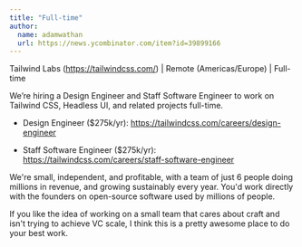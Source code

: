 ```yaml
---
title: "Full-time"
author:
  name: adamwathan
  url: https://news.ycombinator.com/item?id=39899166
---
```

Tailwind Labs (<a href="https:&#x2F;&#x2F;tailwindcss.com&#x2F;" rel="nofollow">https:&#x2F;&#x2F;tailwindcss.com&#x2F;</a>) | Remote (Americas&#x2F;Europe) | Full-time

We’re hiring a Design Engineer and Staff Software Engineer to work on Tailwind CSS, Headless UI, and related projects full-time.

- Design Engineer ($275k&#x2F;yr): <a href="https:&#x2F;&#x2F;tailwindcss.com&#x2F;careers&#x2F;design-engineer" rel="nofollow">https:&#x2F;&#x2F;tailwindcss.com&#x2F;careers&#x2F;design-engineer</a>

- Staff Software Engineer ($275k&#x2F;yr): <a href="https:&#x2F;&#x2F;tailwindcss.com&#x2F;careers&#x2F;staff-software-engineer" rel="nofollow">https:&#x2F;&#x2F;tailwindcss.com&#x2F;careers&#x2F;staff-software-engineer</a>

We&#x27;re small, independent, and profitable, with a team of just 6 people doing millions in revenue, and growing sustainably every year. You&#x27;d work directly with the founders on open-source software used by millions of people.

If you like the idea of working on a small team that cares about craft and isn&#x27;t trying to achieve VC scale, I think this is a pretty awesome place to do your best work.
